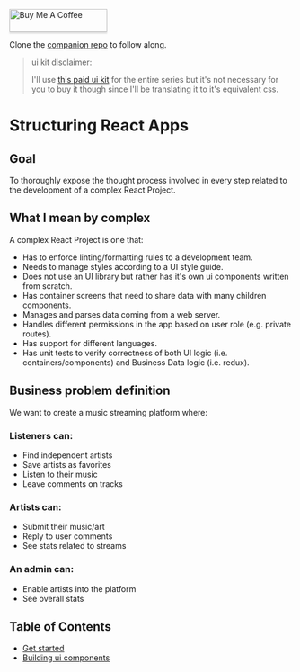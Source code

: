 <a href="https://www.buymeacoffee.com/2kaTCuq" target="_blank"><img src="https://www.buymeacoffee.com/assets/img/custom_images/orange_img.png" alt="Buy Me A Coffee" style="height: 41px !important;width: 174px !important;box-shadow: 0px 3px 2px 0px rgba(190, 190, 190, 0.5) !important;-webkit-box-shadow: 0px 3px 2px 0px rgba(190, 190, 190, 0.5) !important;" ></a>

Clone the [companion repo](https://github.com/champi-dev/structuring-react-apps-companion) to follow along.

> ui kit disclaimer:
>
> I'll use [this paid ui kit](https://www.holomusic.co/) for the entire
> series but it's not necessary for you to buy it though since I'll be
> translating it to it's equivalent css.

# Structuring React Apps

## Goal

To thoroughly expose the thought process involved in every step related to the development of a complex React Project.

## What I mean by complex

A complex React Project is one that:

- Has to enforce linting/formatting rules to a development team.
- Needs to manage styles according to a UI style guide.
- Does not use an UI library but rather has it's own ui components written from scratch.
- Has container screens that need to share data with many children components.
- Manages and parses data coming from a web server.
- Handles different permissions in the app based on user role (e.g. private routes).
- Has support for different languages.
- Has unit tests to verify correctness of both UI logic (i.e. containers/components) and Business Data logic (i.e. redux).

## Business problem definition

We want to create a music streaming platform where:

### Listeners can:

- Find independent artists
- Save artists as favorites
- Listen to their music
- Leave comments on tracks

### Artists can:

- Submit their music/art
- Reply to user comments
- See stats related to streams

### An admin can:

- Enable artists into the platform
- See overall stats

## Table of Contents

- [Get started](./1.get-started/README.md)
- [Building ui components](./2.building-ui-components/README.md)
